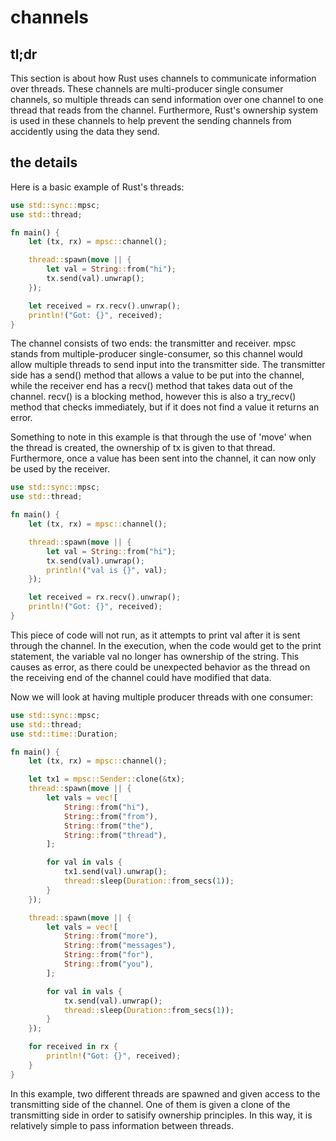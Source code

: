 # channels

## tl;dr

This section is about how Rust uses channels to communicate information over threads. These channels are multi-producer single consumer channels, so multiple threads can send information over one channel to one thread that reads from the channel. Furthermore, Rust's ownership system is used in these channels to help prevent the sending channels from accidently using the data they send. 

## the details

Here is a basic example of Rust's threads: 

```rust
use std::sync::mpsc;
use std::thread;

fn main() {
    let (tx, rx) = mpsc::channel();

    thread::spawn(move || {
        let val = String::from("hi");
        tx.send(val).unwrap();
    });

    let received = rx.recv().unwrap();
    println!("Got: {}", received);
}
```

The channel consists of two ends: the transmitter and receiver. mpsc stands from multiple-producer single-consumer, so this channel would allow multiple threads to send input into the transmitter side. The transmitter side has a send() method that allows a value to be put into the channel, while the receiver end has a recv() method that takes data out of the channel. recv() is a blocking method, however this is also a try_recv() method that checks immediately, but if it does not find a value it returns an error. 

Something to note in this example is that through the use of 'move' when the thread is created, the ownership of tx is given to that thread. Furthermore, once a value has been sent into the channel, it can now only be used by the receiver. 

```rust
use std::sync::mpsc;
use std::thread;

fn main() {
    let (tx, rx) = mpsc::channel();

    thread::spawn(move || {
        let val = String::from("hi");
        tx.send(val).unwrap();
        println!("val is {}", val);
    });

    let received = rx.recv().unwrap();
    println!("Got: {}", received);
}
```

This piece of code will not run, as it attempts to print val after it is sent through the channel. In the execution, when the code would get to the print statement, the variable val no longer has ownership of the string. This causes as error, as there could be unexpected behavior as the thread on the receiving end of the channel could have modified that data. 

Now we will look at having multiple producer threads with one consumer:

```rust
use std::sync::mpsc;
use std::thread;
use std::time::Duration; 

fn main() {
    let (tx, rx) = mpsc::channel();

    let tx1 = mpsc::Sender::clone(&tx);
    thread::spawn(move || {
        let vals = vec![
            String::from("hi"),
            String::from("from"),
            String::from("the"),
            String::from("thread"),
        ];

        for val in vals {
            tx1.send(val).unwrap();
            thread::sleep(Duration::from_secs(1));
        }
    });

    thread::spawn(move || {
        let vals = vec![
            String::from("more"),
            String::from("messages"),
            String::from("for"),
            String::from("you"),
        ];

        for val in vals {
            tx.send(val).unwrap();
            thread::sleep(Duration::from_secs(1));
        }
    });

    for received in rx {
        println!("Got: {}", received);
    }
}
```

In this example, two different threads are spawned and given access to the transmitting side of the channel. One of them is given a clone of the transmitting side in order to satisify ownership principles. In this way, it is relatively simple to pass information between threads. 
